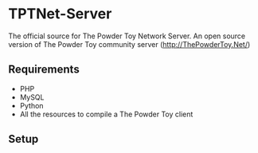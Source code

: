 # TPTNet-Server
The official source for The Powder Toy Network Server. An open source version of The Powder Toy community server (http://ThePowderToy.Net/)

## Requirements
- PHP
- MySQL
- Python
- All the resources to compile a The Powder Toy client

## Setup
